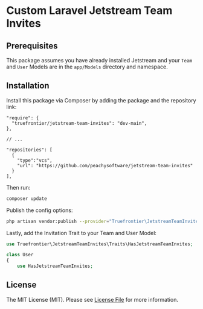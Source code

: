 # Custom Laravel Jetstream Team Invites

## Prerequisites

This package assumes you have already installed Jetstream and your `Team` and `User` Models are in the `app/Models` 
directory and namespace.

## Installation

Install this package via Composer by adding the package and the repository link:

```composer
"require": {
  "truefrontier/jetstream-team-invites": "dev-main",
},

// ...

"repositories": [
  {
    "type":"vcs",
    "url": "https://github.com/peachysoftware/jetstream-team-invites"
  }
],
```

Then run:
```bash
composer update
```

Publish the config options:
```bash
php artisan vendor:publish --provider="Truefrontier\JetstreamTeamInvites\JetstreamTeamInvitesServiceProvider" --force
```

Lastly, add the Invitation Trait to your Team and User Model:
```php
use Truefrontier\JetstreamTeamInvites\Traits\HasJetstreamTeamInvites;

class User
{
    use HasJetstreamTeamInvites;
```

## License

The MIT License (MIT). Please see [License File](LICENSE.md) for more information.
